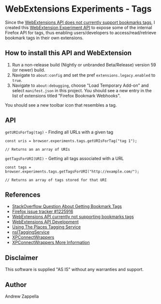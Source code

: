 
# WebExtensions Experiments - Tags

Since the [WebExtensions API does not currently support bookmarks tags](https://bugzilla.mozilla.org/show_bug.cgi?id=1225916#c12), I created this [WebExtension Experiment API](https://firefox-source-docs.mozilla.org/toolkit/components/extensions/webextensions/index.html) to expose some of the internal Firefox API for tags, thus enabling users/developers to access/read/retrieve bookmark tags in their own extensions.

## How to install this API and WebExtension

1. Run a non-release build (Nightly or unbranded Beta/Release) version 59
   (or newer) build.
2. Navigate to `about:config` and set the pref `extensions.legacy.enabled` to
   `true`.
3.  Navigate to `about:debugging`, choose
   "Load Temporary Add-on" and select `manifest.json`
   in this project.  You should see a new entry in the list of
   extensions titled "Firefox Bookmark Webhooks".

You should see a new toolbar icon that resembles a tag.

## API

`getURIsForTag(tag)` - Finding all URLs with a given tag

```
const uris = browser.experiments.tags.getURIsForTag("tag 1");

// Returns an an array of URIs
```

`getTagsForURI(URI)` - Getting all tags associated with a URL

```
const tags = browser.experiments.tags.getTagsForURI("http://example.com/");

// Returns an array of tags stored for that URI
```

## References

- [StackOverflow Question About Getting Bookmark Tags](https://stackoverflow.com/questions/42294207/get-bookmark-tags)
- [Firefox issue tracker #1225916](https://bugzilla.mozilla.org/show_bug.cgi?id=1225916#c12)
- [WebExtensions API currently not supporting bookmarks tags](https://discourse.mozilla.org/t/webextensions-api-currently-not-supporting-bookmarks-tags/22677)
- [WebExtensions API Development](https://firefox-source-docs.mozilla.org/toolkit/components/extensions/webextensions/index.html)
- [Using The Places Tagging Service](https://developer.mozilla.org/en-US/docs/Mozilla/Tech/Places/Using_the_Places_tagging_service)
- [nsITaggingService](https://developer.mozilla.org/en-US/docs/Mozilla/Tech/XPCOM/Reference/Interface/nsITaggingService)
- [XPConnectWrappers](https://developer.mozilla.org/en-US/docs/Mozilla/Tech/XPCOM/Language_bindings/XPConnect/XPConnect_wrappers)
- [XPConnectWrappers More Information](http://mdn.beonex.com/en/XPConnect_wrappers.html)

## Disclaimer

This software is supplied "AS IS" without any warranties and support.

## Author

Andrew Zappella